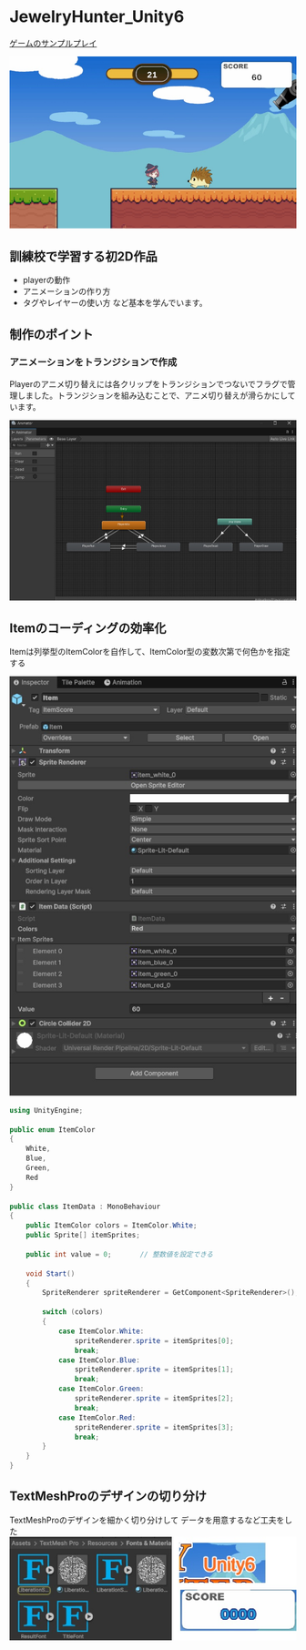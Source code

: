 # JewelryHunter_Unity6
  
[ゲームのサンプルプレイ](https://hoshino-moz.github.io/JewelryHunter_Web/)

![ゲーム画面](readmeImage/jewelryhunter-img.jpg)

## 訓練校で学習する初2D作品
* playerの動作
* アニメーションの作り方
* タグやレイヤーの使い方
など基本を学んでいます。

## 制作のポイント
### アニメーションをトランジションで作成
Playerのアニメ切り替えには各クリップをトランジションでつないでフラグで管理しました。トランジションを組み込むことで、アニメ切り替えが滑らかにしています。
  
![トランジションの絵](readmeImage/jewelryhunter-tran.jpg)
  
## Itemのコーディングの効率化
Itemは列挙型のItemColorを自作して、ItemColor型の変数次第で何色かを指定する
  
  ![トランジションの絵](readmeImage/jewelryhunter-code.jpg)

```c#
using UnityEngine;

public enum ItemColor
{
    White,
    Blue,
    Green,
    Red
}

public class ItemData : MonoBehaviour
{
    public ItemColor colors = ItemColor.White;
    public Sprite[] itemSprites;

    public int value = 0;       // 整数値を設定できる

    void Start()
    {        
        SpriteRenderer spriteRenderer = GetComponent<SpriteRenderer>();

        switch (colors)
        {
            case ItemColor.White:
                spriteRenderer.sprite = itemSprites[0];
                break;
            case ItemColor.Blue:
                spriteRenderer.sprite = itemSprites[1];
                break;
            case ItemColor.Green:
                spriteRenderer.sprite = itemSprites[2];
                break;
            case ItemColor.Red:
                spriteRenderer.sprite = itemSprites[3];
                break;
        }
    }
}
```

## TextMeshProのデザインの切り分け
TextMeshProのデザインを細かく切り分けして
データを用意するなど工夫をした
![トラTextMeshPro](readmeImage/JewelH-TMP.jpg)
